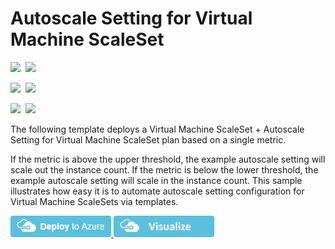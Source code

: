 # Autoscale Setting for Virtual Machine ScaleSet

<IMG SRC="https://azurequickstartsservice.blob.core.windows.net/badges/monitor-autoscale-vmss-simplemetricbased/PublicLastTestDate.svg" />&nbsp;
<IMG SRC="https://azurequickstartsservice.blob.core.windows.net/badges/monitor-autoscale-vmss-simplemetricbased/PublicDeployment.svg" />&nbsp;

<IMG SRC="https://azurequickstartsservice.blob.core.windows.net/badges/monitor-autoscale-vmss-simplemetricbased/FairfaxLastTestDate.svg" />&nbsp;
<IMG SRC="https://azurequickstartsservice.blob.core.windows.net/badges/monitor-autoscale-vmss-simplemetricbased/FairfaxDeployment.svg" />&nbsp;

<IMG SRC="https://azurequickstartsservice.blob.core.windows.net/badges/monitor-autoscale-vmss-simplemetricbased/BestPracticeResult.svg" />&nbsp;
<IMG SRC="https://azurequickstartsservice.blob.core.windows.net/badges/monitor-autoscale-vmss-simplemetricbased/CredScanResult.svg" />&nbsp;

The following template deploys a Virtual Machine ScaleSet + Autoscale Setting for Virtual Machine ScaleSet plan based on a single metric.

If the metric is above the upper threshold, the example autoscale setting will scale out the instance count.  If the metric is below the lower threshold, the example autoscale setting will scale in the instance count.  This sample illustrates how easy it is to automate autoscale setting configuration for Virtual Machine ScaleSets via templates.

<a href="https://portal.azure.com/#create/Microsoft.Template/uri/https%3a%2f%2fraw.githubusercontent.com%2fAzure%2fazure-quickstart-templates%2fmaster%2fmonitor-autoscale-vmss-simplemetricbased%2fazuredeploy.json" target="_blank">
    <img src="https://raw.githubusercontent.com/Azure/azure-quickstart-templates/master/1-CONTRIBUTION-GUIDE/images/deploytoazure.png"/>
</a>
<a href="http://armviz.io/#/?load=https%3a%2f%2fraw.githubusercontent.com%2fAzure%2fazure-quickstart-templates%2fmaster%2fmonitor-autoscale-vmss-simplemetricbased%2fazuredeploy.json" target="_blank">
    <img src="https://raw.githubusercontent.com/Azure/azure-quickstart-templates/master/1-CONTRIBUTION-GUIDE/images/visualizebutton.png"/>
</a>


